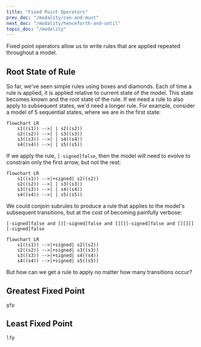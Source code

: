 ```yaml
---
title: "Fixed Point Operators"
prev_doc: "/modality/can-and-must"
next_doc: "/modality/henceforth-and-until"
topic_doc: "/modality"
---
```


Fixed point operators allow us to write rules that are applied repeated throughout a model.

## Root State of Rule

So far, we've seen simple rules using boxes and diamonds. Each of time a rule is applied, it is applied relative to current state of the model. This state becomes known and the root state of the rule. If we need a rule to also apply to subsequent states, we'd need a longer rule. For example, consider a model of 5 sequential states, where we are in the first state:

```mermaid
flowchart LR
    s1((s1)) -->| | s2((s2))
    s2((s2)) -->| | s3((s3))
    s3((s3)) -->| | s4((s4))
    s4((s4)) -->| | s5((s5))
```

If we apply the rule, `[-signed]false`, then the model will need to evolve to constrain only the first arrow, but not the rest:

```mermaid
flowchart LR
    s1((s1)) -->|+signed| s2((s2))
    s2((s2)) -->| | s3((s3))
    s3((s3)) -->| | s4((s4))
    s4((s4)) -->| | s5((s5))
```

We could conjoin subrules to produce a rule that applies to the model's subsequent transitions, but at the cost of becoming painfully verbose:

```
[-signed]false and [][-signed]false and [][][-signed]false and [][][][-signed]false
```

```mermaid
flowchart LR
    s1((s1)) -->|+signed| s2((s2))
    s2((s2)) -->|+signed| s3((s3))
    s3((s3)) -->|+signed| s4((s4))
    s4((s4)) -->|+signed| s5((s5))
```

But how can we get a rule to apply no matter how many transitions occur?

## Greatest Fixed Point

`gfp`

## Least Fixed Point

`lfp`